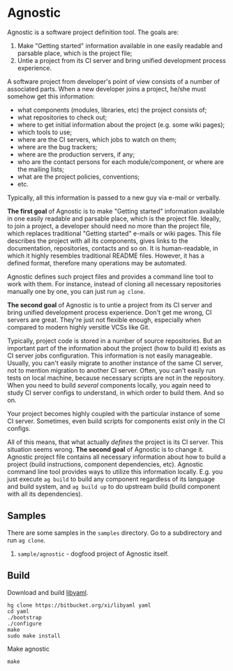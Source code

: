 # Agnostic

Agnostic is a software project definition tool. The goals are:

1. Make  "Getting started" information available in one easily readable and parsable place, which is the project file;
2. Untie a project from its CI server and bring unified development process experience.

A software project from developer's point of view consists of a number of associated parts. When a new developer joins a project, he/she must somehow get this information:

* what components (modules, libraries, etc) the project consists of;
* what repositories to check out;
* where to get initial information about the project (e.g. some wiki pages);
* which tools to use;
* where are the CI servers, which jobs to watch on them;
* where are the bug trackers;
* where are the production servers, if any;
* who are the contact persons for each module/component, or where are the mailing lists;
* what are the project policies, conventions;
* etc.

Typically, all this information is passed to a new guy via e-mail or verbally. 

**The first goal** of Agnostic is to make "Getting started" information available in one easily readable and parsable place, which is the project file. Ideally, to join a project, a developer should need no more than the project file, which replaces traditional "Getting started" e-mails or wiki pages. This file describes the project with all its components, gives links to the documentation, repositories, contacts and so on. It is human-readable, in which it highly resembles traditional README files. However, it has a defined format, therefore many operations may be automated. 

Agnostic defines such project files and provides a command line tool to work with them. For instance, instead of cloning all necessary repositories manually one by one, you can just run `ag clone`.

**The second goal** of Agnostic is to untie a project from its CI server and bring unified development process experience. Don't get me wrong, CI servers are great. They're just not flexible enough, especially when compared to modern highly versitle VCSs like Git. 

Typically, project code is stored in a number of source repositories. But an important part of the information about the project (how to build it) exists as CI server jobs configuration. This information is not easily manageable. Usually, you can't easily migrate to another instance of the same CI server, not to mention migration to another CI server. Often, you can't easily run tests on local machine, because necessary scripts are not in the repository. When you need to build *several* components locally, you again need to study CI server configs to understand, in which order to build them. And so on.

Your project becomes highly coupled with the particular instance of some CI server. Sometimes, even build scripts for components exist only in the CI configs. 

All of this means, that what actually *defines* the project is its CI server. This situation seems wrong. **The second goal** of Agnostic is to change it. Agnostic project file contains all necessary information about how to build a project (build instructions, component dependencies, etc). Agnostic command line tool provides ways to utilize this information locally. E.g. you just execute `ag build` to build any component regardless of its language and build system, and `ag build up` to do upstream build (build component with all its dependencies). 

## Samples

There are some samples in the `samples` directory. Go to a subdirectory and run `ag clone`.

1. `sample/agnostic` - dogfood project of Agnostic itself. 

## Build

Download and build [libyaml](http://pyyaml.org/wiki/LibYAML).

    hg clone https://bitbucket.org/xi/libyaml yaml
    cd yaml
    ./bootstrap
    ./configure
    make
    sudo make install 

Make agnostic

    make 
